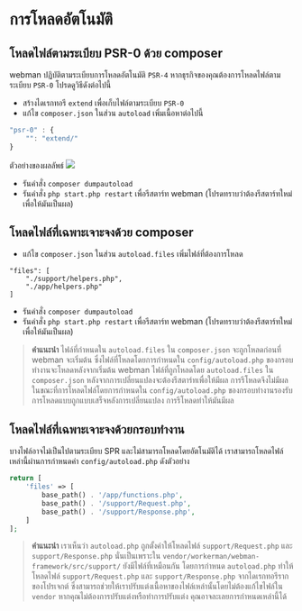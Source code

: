 # การโหลดอัตโนมัติ

## โหลดไฟล์ตามระเบียบ PSR-0 ด้วย composer
webman ปฏิบัติตามระเบียบการโหลดอัตโนมัติ `PSR-4` หากธุรกิจของคุณต้องการโหลดไฟล์ตามระเบียบ `PSR-0` โปรดดูวิธีดังต่อไปนี้

- สร้างไดเรกทอรี `extend` เพื่อเก็บไฟล์ตามระเบียบ `PSR-0`
- แก้ไข `composer.json` ในส่วน `autoload` เพิ่มเนื้อหาต่อไปนี้

```js
"psr-0" : {
    "": "extend/"
}
```
ตัวอย่างของผลลัพธ์
![](../../assets/img/psr0.png)

- รันคำสั่ง `composer dumpautoload`
- รันคำสั่ง `php start.php restart` เพื่อรีสตาร์ท webman (โปรดทราบว่าต้องรีสตาร์ทใหม่เพื่อให้มันเป็นผล)

## โหลดไฟล์ที่เฉพาะเจาะจงด้วย composer

- แก้ไข `composer.json` ในส่วน `autoload.files` เพิ่มไฟล์ที่ต้องการโหลด
```
"files": [
    "./support/helpers.php",
    "./app/helpers.php"
]
```

- รันคำสั่ง `composer dumpautoload`
- รันคำสั่ง `php start.php restart` เพื่อรีสตาร์ท webman (โปรดทราบว่าต้องรีสตาร์ทใหม่เพื่อให้มันเป็นผล)

> **คำแนะนำ**
> ไฟล์ที่กำหนดใน `autoload.files` ใน `composer.json` จะถูกโหลดก่อนที่ webman จะเริ่มต้น ซึ่งไฟล์ที่โหลดโดยการกำหนดใน `config/autoload.php` ของกรอบทำงานจะโหลดหลังจากเริ่มต้น webman ไฟล์ที่ถูกโหลดโดย `autoload.files` ใน `composer.json` หลังจากการเปลี่ยนแปลงจะต้องรีสตาร์ทเพื่อให้มีผล การรีโหลดจึงไม่มีผล ในขณะที่การโหลดไฟล์โดยการกำหนดใน `config/autoload.php` ของกรอบทำงานรองรับการโหลดแบบถูกแบบเสร็จหลังการเปลี่ยนแปลง การรีโหลดทำให้มันมีผล

## โหลดไฟล์ที่เฉพาะเจาะจงด้วยกรอบทำงาน
บางไฟล์อาจไม่เป็นไปตามระเบียบ SPR และไม่สามารถโหลดโดยอัตโนมัติได้ เราสามารถโหลดไฟล์เหล่านี้ผ่านการกำหนดค่า `config/autoload.php` ดังตัวอย่าง

```php
return [
    'files' => [
        base_path() . '/app/functions.php',
        base_path() . '/support/Request.php', 
        base_path() . '/support/Response.php',
    ]
];
```
 > **คำแนะนำ**
 > เราเห็นว่า `autoload.php` ถูกตั้งค่าให้โหลดไฟล์ `support/Request.php` และ `support/Response.php` นั่นเป็นเพราะใน `vendor/workerman/webman-framework/src/support/` ยังมีไฟล์ที่เหมือนกัน โดยการกำหนด `autoload.php` ทำให้โหลดไฟล์ `support/Request.php` และ `support/Response.php` จากไดเรกทอรีรากของโปรเจกต์ ซึ่งสามารถช่วยให้เราปรับแต่งเนื้อหาของไฟล์เหล่านั้นโดยไม่ต้องแก้ไขไฟล์ใน `vendor` หากคุณไม่ต้องการปรับแต่งหรือทำการปรับแต่ง คุณอาจละเลยการกำหนดเหล่านี้ได้
